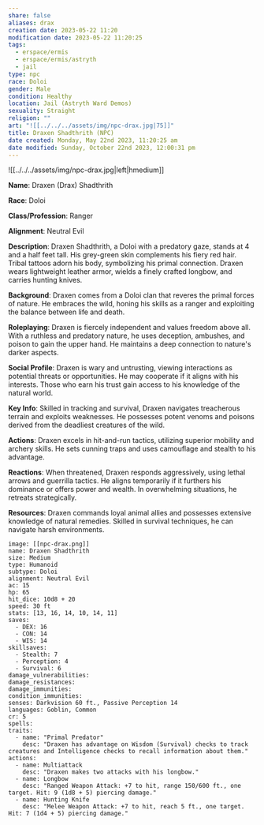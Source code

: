 ```yaml
---
share: false
aliases: drax
creation date: 2023-05-22 11:20
modification date: 2023-05-22 11:20:25
tags:
  - erspace/ermis
  - erspace/ermis/astryth
  - jail
type: npc
race: Doloi
gender: Male
condition: Healthy
location: Jail (Astryth Ward Demos)
sexuality: Straight
religion: ""
art: "![[../../../assets/img/npc-drax.jpg|75]]"
title: Draxen Shadthrith (NPC)
date created: Monday, May 22nd 2023, 11:20:25 am
date modified: Sunday, October 22nd 2023, 12:00:31 pm
---
```


![[../../../assets/img/npc-drax.jpg|left|hmedium]]

**Name**: Draxen (Drax) Shadthrith

**Race**: Doloi 

**Class/Profession**: Ranger

**Alignment**: Neutral Evil

**Description**: Draxen Shadthrith, a Doloi with a predatory gaze, stands at 4 and a half feet tall. His grey-green skin complements his fiery red hair. Tribal tattoos adorn his body, symbolizing his primal connection. Draxen wears lightweight leather armor, wields a finely crafted longbow, and carries hunting knives.

**Background**: Draxen comes from a Doloi clan that reveres the primal forces of nature. He embraces the wild, honing his skills as a ranger and exploiting the balance between life and death.

**Roleplaying**: Draxen is fiercely independent and values freedom above all. With a ruthless and predatory nature, he uses deception, ambushes, and poison to gain the upper hand. He maintains a deep connection to nature's darker aspects.

**Social Profile**: Draxen is wary and untrusting, viewing interactions as potential threats or opportunities. He may cooperate if it aligns with his interests. Those who earn his trust gain access to his knowledge of the natural world.

**Key Info**: Skilled in tracking and survival, Draxen navigates treacherous terrain and exploits weaknesses. He possesses potent venoms and poisons derived from the deadliest creatures of the wild.

**Actions**: Draxen excels in hit-and-run tactics, utilizing superior mobility and archery skills. He sets cunning traps and uses camouflage and stealth to his advantage.

**Reactions**: When threatened, Draxen responds aggressively, using lethal arrows and guerrilla tactics. He aligns temporarily if it furthers his dominance or offers power and wealth. In overwhelming situations, he retreats strategically.

**Resources**: Draxen commands loyal animal allies and possesses extensive knowledge of natural remedies. Skilled in survival techniques, he can navigate harsh environments.

```statblock
image: [[npc-drax.png]]
name: Draxen Shadthrith
size: Medium
type: Humanoid
subtype: Doloi
alignment: Neutral Evil
ac: 15
hp: 65
hit_dice: 10d8 + 20
speed: 30 ft
stats: [13, 16, 14, 10, 14, 11]
saves:
  - DEX: 16
  - CON: 14
  - WIS: 14
skillsaves:
  - Stealth: 7
  - Perception: 4
  - Survival: 6
damage_vulnerabilities:
damage_resistances:
damage_immunities:
condition_immunities:
senses: Darkvision 60 ft., Passive Perception 14
languages: Goblin, Common
cr: 5
spells:
traits:
  - name: "Primal Predator"
    desc: "Draxen has advantage on Wisdom (Survival) checks to track creatures and Intelligence checks to recall information about them."
actions:
  - name: Multiattack
    desc: "Draxen makes two attacks with his longbow."
  - name: Longbow
    desc: "Ranged Weapon Attack: +7 to hit, range 150/600 ft., one target. Hit: 9 (1d8 + 5) piercing damage."
  - name: Hunting Knife
    desc: "Melee Weapon Attack: +7 to hit, reach 5 ft., one target. Hit: 7 (1d4 + 5) piercing damage."

```

